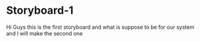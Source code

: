 # Storyboard-1
Hi Guys this is the first storyboard and what is suppose to be for our system and I will make the second one
